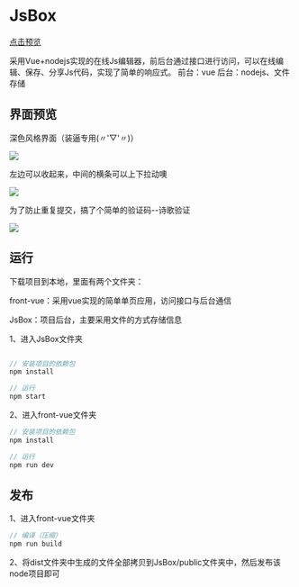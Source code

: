 # JsBox
[点击预览](http://code.smallcfj.club)

采用Vue+nodejs实现的在线Js编辑器，前后台通过接口进行访问，可以在线编辑、保存、分享Js代码，实现了简单的响应式。
前台：vue
后台：nodejs、文件存储
## 界面预览

深色风格界面（装逼专用(〃'▽'〃)）

![](https://github.com/zycfj/JsBox/blob/master/image/1.png?raw=true)

左边可以收起来，中间的横条可以上下拉动噢

![](https://github.com/zycfj/JsBox/blob/master/image/2.png?raw=true)

为了防止重复提交，搞了个简单的验证码--诗歌验证

![](https://github.com/zycfj/JsBox/blob/master/image/3.png?raw=true)
## 运行
下载项目到本地，里面有两个文件夹：

front-vue：采用vue实现的简单单页应用，访问接口与后台通信

JsBox：项目后台，主要采用文件的方式存储信息

1、进入JsBox文件夹
```javascript

// 安装项目的依赖包
npm install

// 运行
npm start
```

2、进入front-vue文件夹
```javascript
// 安装项目的依赖包
npm install

// 运行
npm run dev
```
## 发布
1、进入front-vue文件夹
```javascript
// 编译（压缩）
npm run build
```
2、将dist文件夹中生成的文件全部拷贝到JsBox/public文件夹中，然后发布该node项目即可
